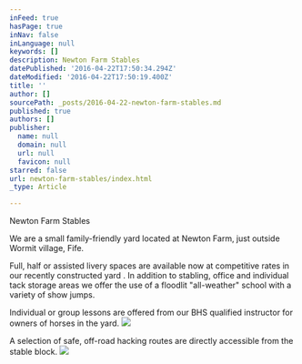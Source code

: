 ```yaml
---
inFeed: true
hasPage: true
inNav: false
inLanguage: null
keywords: []
description: Newton Farm Stables
datePublished: '2016-04-22T17:50:34.294Z'
dateModified: '2016-04-22T17:50:19.400Z'
title: ''
author: []
sourcePath: _posts/2016-04-22-newton-farm-stables.md
published: true
authors: []
publisher:
  name: null
  domain: null
  url: null
  favicon: null
starred: false
url: newton-farm-stables/index.html
_type: Article

---
```

Newton Farm Stables

We are a small family-friendly yard located at Newton Farm, just outside Wormit village, Fife.

Full, half or assisted livery spaces are available now at competitive rates in our recently constructed yard . In addition to stabling, office and individual tack storage areas we offer the use of a floodlit "all-weather" school with a variety of show jumps.

Individual or group lessons are offered from our BHS qualified instructor for owners of horses in the yard.
![](https://the-grid-user-content.s3-us-west-2.amazonaws.com/68da32f7-0dbb-41b7-bfe6-ac34773759e2.png)

A selection of safe, off-road hacking routes are directly accessible from the stable block.
![](https://the-grid-user-content.s3-us-west-2.amazonaws.com/65461b4a-d52b-404a-9b32-11d13179852d.jpg)
